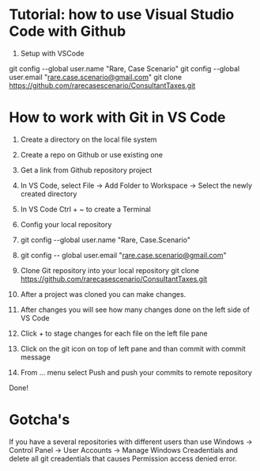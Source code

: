 Tutorial: how to use Visual Studio Code with Github
========================================

1. Setup with VSCode

git config --global user.name "Rare, Case Scenario"
git config --global user.email "rare.case.scenario@gmail.com"
git clone https://github.com/rarecasescenario/ConsultantTaxes.git


How to work with Git in VS Code
========================================
1. Create a directory on the local file system
2. Create a repo on Github or use existing one
3. Get a link from Github repository project
4. In VS Code, select File -> Add Folder to Workspace -> Select the newly created directory
5. In VS Code Ctrl + ~ to create a Terminal 
6.  Config your local repository
7.    git config --global user.name "Rare, Case.Scenario"
8.    git config -- global user.email "rare.case.scenario@gmail.com"
9. Clone Git repository into your local repository
    git clone https://github.com/rarecasescenario/ConsultantTaxes.git

10. After a project was cloned you can make changes.
11. After changes you will see how many changes done on the left side of VS Code
12. Click + to stage changes for each file on the left file pane
13. Click on the git icon on top of left pane and than commit with commit message
14. From ... menu select Push and push your commits to remote repository

Done!

Gotcha's
=============
If you have a several repositories with different users than use
Windows -> Control Panel -> User Accounts -> Manage Windows Creadentials and delete all git creadentials that causes Permission access denied error.

